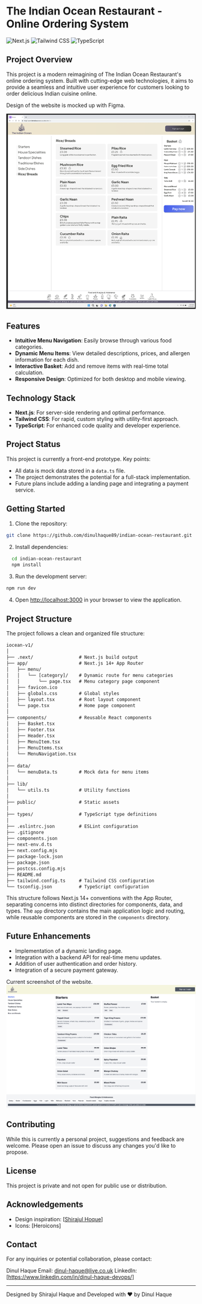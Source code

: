 # The Indian Ocean Restaurant - Online Ordering System

![Next.js](https://img.shields.io/badge/Next.js-000000?style=for-the-badge&logo=next.js&logoColor=white)
![Tailwind CSS](https://img.shields.io/badge/Tailwind_CSS-38B2AC?style=for-the-badge&logo=tailwind-css&logoColor=white)
![TypeScript](https://img.shields.io/badge/TypeScript-007ACC?style=for-the-badge&logo=typescript&logoColor=white)

## Project Overview

This project is a modern reimagining of The Indian Ocean Restaurant's online ordering system. Built with cutting-edge web technologies, it aims to provide a seamless and intuitive user experience for customers looking to order delicious Indian cuisine online.

Design of the website is mocked up with Figma.

![Project Design Mockup](./public/mockup.png)

## Features

- **Intuitive Menu Navigation**: Easily browse through various food categories.
- **Dynamic Menu Items**: View detailed descriptions, prices, and allergen information for each dish.
- **Interactive Basket**: Add and remove items with real-time total calculation.
- **Responsive Design**: Optimized for both desktop and mobile viewing.

## Technology Stack

- **Next.js**: For server-side rendering and optimal performance.
- **Tailwind CSS**: For rapid, custom styling with utility-first approach.
- **TypeScript**: For enhanced code quality and developer experience.

## Project Status

This project is currently a front-end prototype. Key points:

- All data is mock data stored in a `data.ts` file.
- The project demonstrates the potential for a full-stack implementation.
- Future plans include adding a landing page and integrating a payment service.





## Getting Started

1. Clone the repository:


```bash
git clone https://github.com/dinulhaque89/indian-ocean-restaurant.git
```



2. Install dependencies:
 ```bash
   cd indian-ocean-restaurant 
   npm install
```

3. Run the development server:
```bash
npm run dev
```

4. Open [http://localhost:3000](http://localhost:3000) in your browser to view the application.

## Project Structure

The project follows a clean and organized file structure:

```
iocean-v1/
│
├── .next/                 # Next.js build output
├── app/                   # Next.js 14+ App Router
│   ├── menu/
│   │   └── [category]/    # Dynamic route for menu categories
│   │       └── page.tsx   # Menu category page component
│   ├── favicon.ico
│   ├── globals.css        # Global styles
│   ├── layout.tsx         # Root layout component
│   └── page.tsx           # Home page component
│
├── components/            # Reusable React components
│   ├── Basket.tsx
│   ├── Footer.tsx
│   ├── Header.tsx
│   ├── MenuItem.tsx
│   ├── MenuItems.tsx
│   └── MenuNavigation.tsx
│
├── data/
│   └── menuData.ts        # Mock data for menu items
│
├── lib/
│   └── utils.ts           # Utility functions
│
├── public/                # Static assets
│
├── types/                 # TypeScript type definitions
│
├── .eslintrc.json         # ESLint configuration
├── .gitignore
├── components.json
├── next-env.d.ts
├── next.config.mjs
├── package-lock.json
├── package.json
├── postcss.config.mjs
├── README.md
├── tailwind.config.ts     # Tailwind CSS configuration
└── tsconfig.json          # TypeScript configuration
```

This structure follows Next.js 14+ conventions with the App Router, separating concerns into distinct directories for components, data, and types. The `app` directory contains the main application logic and routing, while reusable components are stored in the `components` directory.

## Future Enhancements

- Implementation of a dynamic landing page.
- Integration with a backend API for real-time menu updates.
- Addition of user authentication and order history.
- Integration of a secure payment gateway.


Current screenshot of the website.
![Current Project](./public/current.png)



## Contributing

While this is currently a personal project, suggestions and feedback are welcome. Please open an issue to discuss any changes you'd like to propose.

## License

This project is private and not open for public use or distribution.

## Acknowledgements

- Design inspiration: [[Shirajul Hoque](https://www.linkedin.com/in/shirajul-hoque-47472414a/)]
- Icons: [Heroicons]

## Contact

For any inquiries or potential collaboration, please contact:

Dinul Haque
Email: dinul-haque@live.co.uk
LinkedIn: [https://www.linkedin.com/in/dinul-haque-devops/]

---
Designed by Shirajul Haque and
Developed with ❤️ by Dinul Haque